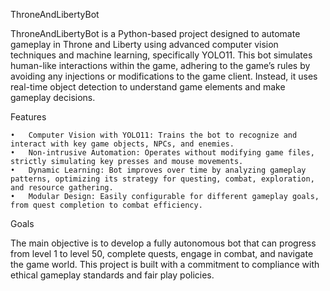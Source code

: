 ThroneAndLibertyBot

ThroneAndLibertyBot is a Python-based project designed to automate gameplay in Throne and Liberty using advanced computer vision techniques and machine learning, specifically YOLO11. This bot simulates human-like interactions within the game, adhering to the game’s rules by avoiding any injections or modifications to the game client. Instead, it uses real-time object detection to understand game elements and make gameplay decisions.

Features

	•	Computer Vision with YOLO11: Trains the bot to recognize and interact with key game objects, NPCs, and enemies.
	•	Non-intrusive Automation: Operates without modifying game files, strictly simulating key presses and mouse movements.
	•	Dynamic Learning: Bot improves over time by analyzing gameplay patterns, optimizing its strategy for questing, combat, exploration, and resource gathering.
	•	Modular Design: Easily configurable for different gameplay goals, from quest completion to combat efficiency.

Goals

The main objective is to develop a fully autonomous bot that can progress from level 1 to level 50, complete quests, engage in combat, and navigate the game world. This project is built with a commitment to compliance with ethical gameplay standards and fair play policies.


